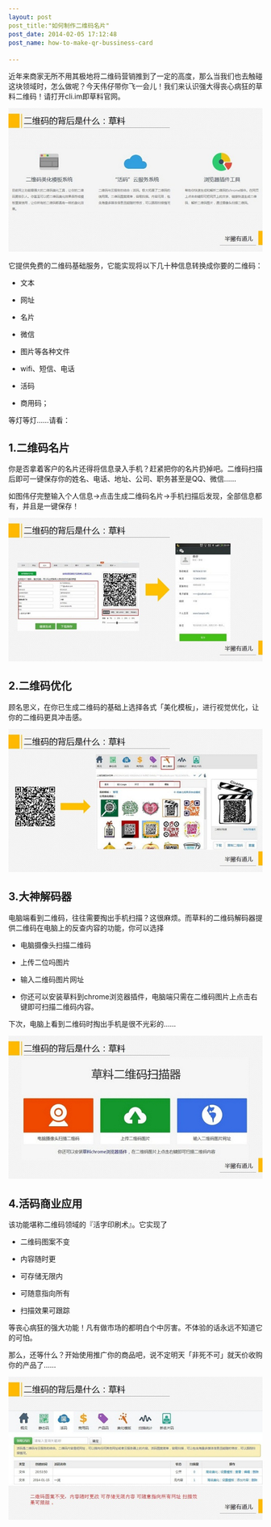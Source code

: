 ```yaml
---
layout: post
post_title:"如何制作二维码名片"
post_date: 2014-02-05 17:12:48
post_name: how-to-make-qr-bussiness-card

---
```


近年来商家无所不用其极地将二维码营销推到了一定的高度，那么当我们也去触碰这块领域时，怎么做呢？今天伟仔带你飞一会儿！我们来认识强大得丧心病狂的草料二维码！请打开cli.im即草料官网。

![](_image/qr-code-1.jpeg)

它提供免费的二维码基础服务，它能实现将以下几十种信息转换成你要的二维码：

*   文本

*   网址

*   名片

*   微信

*   图片等各种文件

*   wifi、短信、电话

*   活码

*   商用码；

等灯等灯……请看：

## 1.二维码名片

你是否拿着客户的名片还得将信息录入手机？赶紧把你的名片扔掉吧。二维码扫描后即可一键保存你的姓名、电话、地址、公司、职务甚至是QQ、微信……

如图伟仔完整输入个人信息-&gt;点击生成二维码名片-&gt;手机扫描后发现，全部信息都有，并且是一键保存！

![](_image/qr-code-2.jpeg)

## 2.二维码优化

顾名思义，在你已生成二维码的基础上选择各式「美化模板」，进行视觉优化，让你的二维码更具冲击感。

![](_image/qr-code-3.jpeg)

## 3.大神解码器

电脑端看到二维码，往往需要掏出手机扫描？这很麻烦。而草料的二维码解码器提供二维码在电脑上的反查内容的功能，你可以选择

*   电脑摄像头扫描二维码

*   上传二位吗图片

*   输入二维码图片网址

*   你还可以安装草料到chrome浏览器插件，电脑端只需在二维码图片上点击右键即可扫描二维码内容。

下次，电脑上看到二维码时掏出手机是很不光彩的……

![](_image/qr-code-4.jpeg)

## 4.活码商业应用

该功能堪称二维码领域的『活字印刷术』。它实现了

*   二维码图案不变

*   内容随时更

*   可存储无限内

*   可随意指向所有

*   扫描效果可跟踪

等丧心病狂的强大功能！凡有做市场的都明白个中厉害。不体验的话永远不知道它的可怕。

那么，还等什么？开始使用推广你的商品吧，说不定明天「非死不可」就天价收购你的产品了……

![](_image/qr-code-5.jpeg)